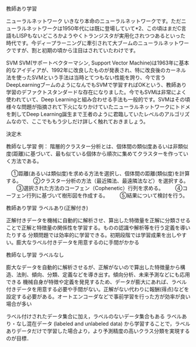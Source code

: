 教師あり学習

ニューラルネットワーク
いきなり本命のニューラルネットワークです。ただニューラルネットワークは1950年代には既に登場していて*2、この頃はまだC言語もLISPもないどころかようやくトランジスタが実用化されつつあるといった時代です。今ディープラーニングに牽引されて大ブームのニューラルネットワークですが、割と初期の頃から注目はされていたわけです。

SVM
SVM(サポートベクターマシン, Support Vector Machine)は1963年に基本的なアイディアが、1992年に改良したものが発表され、特に改良後のカーネル法を使ったSVMという手法は当時とてつもない性能を誇り、今で言うDeepLearningブームのようになんでもSVMで学習すればOKという、教師あり学習のデファクトスタンダードな存在になりました。今でもSVMは非常によく使われていて、Deep Learningと組み合わせる手法も一般的です。SVMはその頃様々な問題が指摘されて下火になりかけていたニューラルネットワークにトドメを刺してDeep Learning誕生まで王者のように君臨していたレベルのアルゴリズムなので、ここでももう少しだけ詳しく触れておきましょう。

決定木


教師なし学習
例：
階層的クラスター分析とは、個体間の類似度あるいは非類似度(距離)に基づいて、最も似ている個体から順次に集めてクラスターを作っていく方法である。

　①距離(あるいは類似度)を求める方法を選択し、個体間の距離(類似度)を計算する。
　　②クラスター分析の方法（最近隣法、最遠隣法など）を選択する。
　　③選択された方法のコーフェン（Cophenetic）行列を求める。
　　④コーフェン行列に基づいて樹形図を作成する。
　　⑤結果について検討を行う。


教師あり学習	ラベルあり(正解付き)

正解付きデータを機械に自動的に解析させ、算出した特徴量を正解に分類させることで正解と特徴量の関係性を学習する。ものの認識や解析等を行う定義を導いたりする	分類問題では効率的に学習できる。初期段階では学習成果を出しやすい。膨大なラベル付きデータを用意するのに手間がかかる

教師なし学習	ラベルなし

膨大なデータを自動的に解析させるが、正解がないので算出した特徴量から構造、法則、傾向、分類、定義などを導き出す。傾向分析、未来予測などにも応用できる	機械自身が特徴や定義を発見するため、データが膨大にあれば、ラベル付きデータを用意する必要や手間がない。正解がない代わりに報酬(得点)などを設定する必要がある。オートエンコーダなどで事前学習を行った方が効率が良い場合が多い


ラベル付けされたデータ集合に加え，ラベルのないデータ集合もある ラベルあり・なし混在データ (labeled and unlabeled data) から学習することで，ラベルありデータだけで学習した場合より，より予測精度の高いクラス分類を実現するのが目標．
